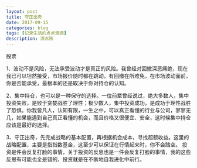 ```yaml
---
layout: post
title: 守正出奇
date: 2017-09-15
categories: blog
tags: [记录生活的点点滴滴]
description: 流水账
---
```


股票

1、波动不是风险，无法承受波动才是真正的风险。我曾经对回撤深恶痛绝，现在我已可以坦然接受，市场报价随时都在跳动，有回撤在所难免，在市场波动面前，你是否能承受，最根本的还是取决于你对持仓的认知。

2、集中持仓，也可以是一种保守的选择。一位前辈曾经说过，绝大多数人，集中投资失败，是败于贪婪战胜了理性；极少数人，集中投资成功，是成功于理性战胜了恐惧。你我皆凡人，认知有限，一生之中，可以真正看懂的行业与公司，寥寥无几，如果能遇到自己真正看懂的机会，而且价格又很便宜、安全，这时候集中持仓应该是最好的选择。

3、守正出奇，先完成战略的基本配置，再根据机会成本，寻找超额收益。这里的战略配置，主要是指指数基金，这至少可以保证在行情起来时，你不会踏空。
投资是件会反复打脸的事情，关于投资的反思也是一件会反复打脸的事情，我的这些反思有可能也全是错的，投资就是在不断地自我进化中前行。





 















